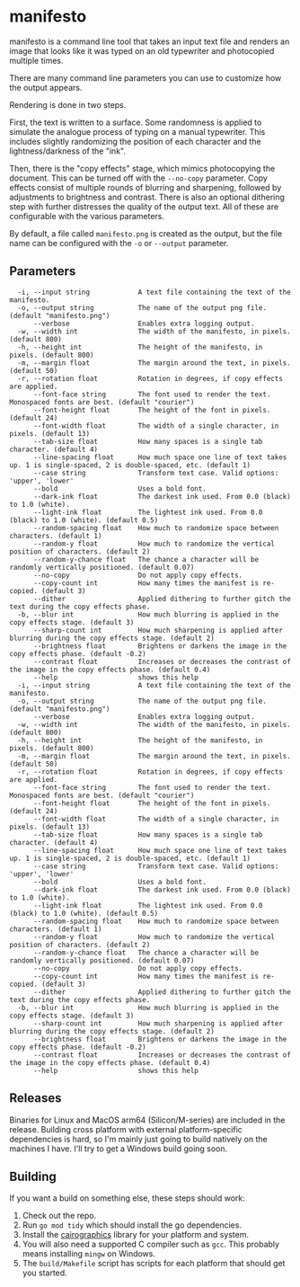 # manifesto

manifesto is a command line tool that takes an input text file and renders an image that looks like it was typed on an old typewriter and photocopied multiple times.

There are many command line parameters you can use to customize how the output appears. 

Rendering is done in two steps. 

First, the text is written to a surface. Some randomness is applied to simulate the analogue process of typing on a manual typewriter. This includes slightly randomizing the position of each character and the lightness/darkness of the "ink".

Then, there is the "copy effects" stage, which mimics photocopying the document. This can be turned off with the `--no-copy` parameter. Copy effects consist of multiple rounds of blurring and sharpening, followed by adjustments to brightness and contrast. There is also an optional dithering step with further distresses the quality of the output text. All of these are configurable with the various parameters.  

By default, a file called `manifesto.png` is created as the output, but the file name can be configured with the `-o` or `--output` parameter.

## Parameters

      -i, --input string            A text file containing the text of the manifesto.
      -o, --output string           The name of the output png file. (default "manifesto.png")
          --verbose                 Enables extra logging output.
      -w, --width int               The width of the manifesto, in pixels. (default 800)
      -h, --height int              The height of the manifesto, in pixels. (default 800)
      -m, --margin float            The margin around the text, in pixels. (default 50)
      -r, --rotation float          Rotation in degrees, if copy effects are applied.
          --font-face string        The font used to render the text. Monospaced fonts are best. (default "courier")
          --font-height float       The height of the font in pixels. (default 24)
          --font-width float        The width of a single character, in pixels. (default 13)
          --tab-size float          How many spaces is a single tab character. (default 4)
          --line-spacing float      How much space one line of text takes up. 1 is single-spaced, 2 is double-spaced, etc. (default 1)
          --case string             Transform text case. Valid options: 'upper', 'lower'
          --bold                    Uses a bold font.
          --dark-ink float          The darkest ink used. From 0.0 (black) to 1.0 (white).
          --light-ink float         The lightest ink used. From 0.0 (black) to 1.0 (white). (default 0.5)
          --random-spacing float    How much to randomize space between characters. (default 1)
          --random-y float          How much to randomize the vertical position of characters. (default 2)
          --random-y-chance float   The chance a character will be randomly vertically positioned. (default 0.07)
          --no-copy                 Do not apply copy effects.
          --copy-count int          How many times the manifest is re-copied. (default 3)
          --dither                  Applied dithering to further gitch the text during the copy effects phase.
      -b, --blur int                How much blurring is applied in the copy effects stage. (default 3)
          --sharp-count int         How much sharpening is applied after blurring during the copy effects stage. (default 2)
          --brightness float        Brightens or darkens the image in the copy effects phase. (default -0.2)
          --contrast float          Increases or decreases the contrast of the image in the copy effects phase. (default 0.4)
          --help                    shows this help
      -i, --input string            A text file containing the text of the manifesto.
      -o, --output string           The name of the output png file. (default "manifesto.png")
          --verbose                 Enables extra logging output.
      -w, --width int               The width of the manifesto, in pixels. (default 800)
      -h, --height int              The height of the manifesto, in pixels. (default 800)
      -m, --margin float            The margin around the text, in pixels. (default 50)
      -r, --rotation float          Rotation in degrees, if copy effects are applied.
          --font-face string        The font used to render the text. Monospaced fonts are best. (default "courier")
          --font-height float       The height of the font in pixels. (default 24)
          --font-width float        The width of a single character, in pixels. (default 13)
          --tab-size float          How many spaces is a single tab character. (default 4)
          --line-spacing float      How much space one line of text takes up. 1 is single-spaced, 2 is double-spaced, etc. (default 1)
          --case string             Transform text case. Valid options: 'upper', 'lower'
          --bold                    Uses a bold font.
          --dark-ink float          The darkest ink used. From 0.0 (black) to 1.0 (white).
          --light-ink float         The lightest ink used. From 0.0 (black) to 1.0 (white). (default 0.5)
          --random-spacing float    How much to randomize space between characters. (default 1)
          --random-y float          How much to randomize the vertical position of characters. (default 2)
          --random-y-chance float   The chance a character will be randomly vertically positioned. (default 0.07)
          --no-copy                 Do not apply copy effects.
          --copy-count int          How many times the manifest is re-copied. (default 3)
          --dither                  Applied dithering to further gitch the text during the copy effects phase.
      -b, --blur int                How much blurring is applied in the copy effects stage. (default 3)
          --sharp-count int         How much sharpening is applied after blurring during the copy effects stage. (default 2)
          --brightness float        Brightens or darkens the image in the copy effects phase. (default -0.2)
          --contrast float          Increases or decreases the contrast of the image in the copy effects phase. (default 0.4)
          --help                    shows this help

## Releases

Binaries for Linux and MacOS arm64 (Silicon/M-series) are included in the release. Building cross platform with external platform-specific dependencies is hard, so I'm mainly just going to build natively on the machines I have. I'll try to get a Windows build going soon.

## Building

If you want a build on something else, these steps should work:

1. Check out the repo.
2. Run `go mod tidy` which should install the go dependencies.
3. Install the [cairographics](https://cairographics.org) library for your platform and system.
4. You will also need a supported C compiler such as `gcc`. This probably means installing `mingw` on Windows.
5. The `build/Makefile` script has scripts for each platform that should get you started.
